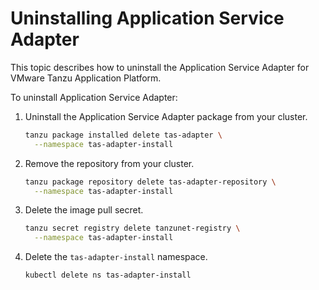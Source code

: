# Uninstalling Application Service Adapter

This topic describes how to uninstall the Application Service Adapter for VMware Tanzu Application Platform.

To uninstall Application Service Adapter:

1. Uninstall the Application Service Adapter package from your cluster.

    ```bash
    tanzu package installed delete tas-adapter \
      --namespace tas-adapter-install
    ```

1. Remove the repository from your cluster.

    ```bash
    tanzu package repository delete tas-adapter-repository \
      --namespace tas-adapter-install
    ```

1. Delete the image pull secret.

    ```bash
    tanzu secret registry delete tanzunet-registry \
      --namespace tas-adapter-install
    ```

1. Delete the `tas-adapter-install` namespace.

    ```bash
    kubectl delete ns tas-adapter-install
    ```
